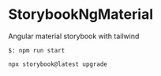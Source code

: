 # StorybookNgMaterial

Angular material storybook with tailwind

```
$: npm run start
```


```
npx storybook@latest upgrade
```